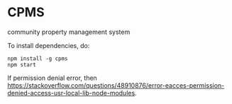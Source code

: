 # CPMS
community property management system

To install dependencies, do:

```
npm install -g cpms
npm start
```

If permission denial error, then https://stackoverflow.com/questions/48910876/error-eacces-permission-denied-access-usr-local-lib-node-modules.


